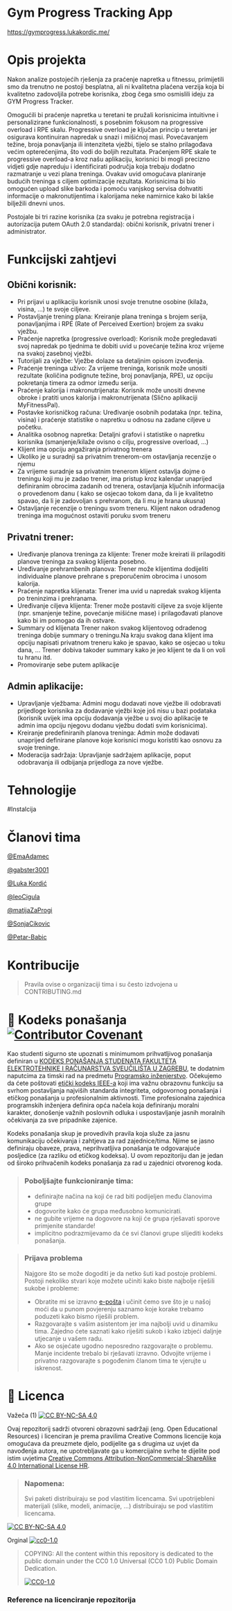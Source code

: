 # Gym Progress Tracking App
https://gymprogress.lukakordic.me/
# Opis projekta

Nakon analize postojećih rješenja za praćenje napretka u fitnessu, primijetili smo da trenutno ne postoji besplatna, ali ni kvalitetna plaćena verzija koja bi kvalitetno zadovoljila potrebe korisnika, zbog čega smo osmislili ideju za GYM Progress Tracker.

Omogućili bi praćenje napretka u teretani te pružali korisnicima intuitivne i personalizirane funkcionalnosti, s posebnim fokusom na progressive overload i RPE skalu. Progressive overload je ključan princip u teretani jer osigurava kontinuiran napredak u snazi i mišićnoj masi. Povećavanjem težine, broja ponavljanja ili intenziteta vježbi, tijelo se stalno prilagođava većim opterećenjima, što vodi do boljih rezultata. Praćenjem RPE skale te progressive overload-a kroz našu aplikaciju, korisnici bi mogli precizno vidjeti gdje napreduju i identificirati područja koja trebaju dodatno razmatranje u vezi plana treninga. Ovakav uvid omogućava planiranje budućih treninga s ciljem optimizacije rezultata.
Korisnicima bi bio omogućen upload slike barkoda i pomoću vanjskog servisa dohvatiti informacije o makronutijentima i kalorijama neke namirnice kako bi lakše bilježili dnevni unos.

Postojale bi tri razine korisnika (za svaku je potrebna registracija i autorizacija putem OAuth 2.0 standarda): obični korisnik, privatni trener i administrator.

# Funkcijski zahtjevi

## Obični korisnik:

- Pri prijavi u aplikaciju korisnik unosi svoje trenutne osobine (kilaža, visina, ...) te svoje ciljeve.
- Postavljanje trening plana: Kreiranje plana treninga s brojem serija, ponavljanjima i RPE (Rate of Perceived Exertion) brojem za svaku vježbu.
- Praćenje napretka (progressive overload): Korisnik može pregledavati svoj napredak po tjednima te dobiti uvid u povećanje težina kroz vrijeme na svakoj zasebnoj vježbi.
- Tutorijali za vježbe: Vježbe dolaze sa detaljnim opisom izvođenja.
- Praćenje treninga uživo: Za vrijeme treninga, korisnik može unositi rezultate (količina podignute težine, broj ponavljanja, RPE), uz opciju pokretanja timera za odmor između serija.
- Praćenje kalorija i makronutrijenata: Korisnik može unositi dnevne obroke i pratiti unos kalorija i makronutrijenata (Slično aplikaciji MyFitnessPal).
- Postavke korisničkog računa: Uređivanje osobnih podataka (npr. težina, visina) i praćenje statistike o napretku u odnosu na zadane ciljeve u početku.
- Analitika osobnog napretka: Detaljni grafovi i statistike o napretku korisnika (smanjenje/kilaže ovisno o cilju, progressive overload, ...)
- Klijent ima opciju angažiranja privatnog trenera
- Ukoliko je u suradnji sa privatnim trenerom-om ostavljanja recenzije o njemu
- Za vrijeme suradnje sa privatnim trenerom klijent ostavlja dojme o treningu koji mu je zadao trener, ima pristup kroz kalendar unaprijed definiranim obrocima zadanih od trenera, ostavljanja ključnih informacija o provedenom danu ( kako se osjecao tokom dana, da li je kvalitetno spavao, da li je zadovoljan s prehranom, da li mu je hrana ukusna)
- Ostavljanje recenzije o treningu svom treneru. Klijent nakon odrađenog treninga ima mogućnost ostaviti poruku svom treneru

## Privatni trener:

- Uređivanje planova treninga za klijente: Trener može kreirati ili prilagoditi planove treninga za svakog klijenta posebno.
- Uređivanje prehrambenih planova: Trener može klijentima dodijeliti individualne planove prehrane s preporučenim obrocima i unosom kalorija.
- Praćenje napretka klijenata: Trener ima uvid u napredak svakog klijenta po treninzima i prehranama.
- Uređivanje ciljeva klijenta: Trener može postaviti ciljeve za svoje klijente (npr. smanjenje težine, povećanje mišićne mase) i prilagođavati planove kako bi im pomogao da ih ostvare.
- Summary od klijenata Trener nakon svakog klijentovog odradenog treninga dobije summary o treningu.Na kraju svakog dana klijent ima opciju napisati privatnom treneru kako je spavao, kako se osjecao u toku dana, ... Trener dobiva takoder summary kako je jeo klijent te da li on voli tu hranu itd.
- Promoviranje sebe putem aplikacije

## Admin aplikacije:

- Upravljanje vježbama: Admini mogu dodavati nove vježbe ili odobravati prijedloge korisnika za dodavanje vježbi koje još nisu u bazi podataka (korisnik uvijek ima opciju dodavanja vježbe u svoj dio aplikacije te admin ima opciju njegovu dodanu vježbu dodati svim korisnicima).
- Kreiranje predefiniranih planova treninga: Admin može dodavati unaprijed definirane planove koje korisnici mogu koristiti kao osnovu za svoje treninge.
- Moderacija sadržaja: Upravljanje sadržajem aplikacije, poput odobravanja ili odbijanja prijedloga za nove vježbe.

# Tehnologije

#Instalcija

# Članovi tima

[@EmaAdamec](https://github.com/EmaAdamec)

[@gabster3001](https://github.com/gabster3001)

[@Luka Kordić](https://github.com/kordicluka)

[@leoCigula](https://github.com/leoCigula)

[@matijaZaProgi](https://github.com/matijaZaProgi)

[@SonjaCikovic](https://github.com/SonjaCikovic)

[@Petar-Babic](https://github.com/Petar-Babic)

# Kontribucije

> Pravila ovise o organizaciji tima i su često izdvojena u CONTRIBUTING.md

# 📝 Kodeks ponašanja [![Contributor Covenant](https://img.shields.io/badge/Contributor%20Covenant-2.1-4baaaa.svg)](CODE_OF_CONDUCT.md)

Kao studenti sigurno ste upoznati s minimumom prihvatljivog ponašanja definiran u [KODEKS PONAŠANJA STUDENATA FAKULTETA ELEKTROTEHNIKE I RAČUNARSTVA SVEUČILIŠTA U ZAGREBU](https://www.fer.hr/_download/repository/Kodeks_ponasanja_studenata_FER-a_procisceni_tekst_2016%5B1%5D.pdf), te dodatnim naputcima za timski rad na predmetu [Programsko inženjerstvo](https://wwww.fer.hr).
Očekujemo da ćete poštovati [etički kodeks IEEE-a](https://www.ieee.org/about/corporate/governance/p7-8.html) koji ima važnu obrazovnu funkciju sa svrhom postavljanja najviših standarda integriteta, odgovornog ponašanja i etičkog ponašanja u profesionalnim aktivnosti. Time profesionalna zajednica programskih inženjera definira opća načela koja definiranju moralni karakter, donošenje važnih poslovnih odluka i uspostavljanje jasnih moralnih očekivanja za sve pripadnike zajenice.

Kodeks ponašanja skup je provedivih pravila koja služe za jasnu komunikaciju očekivanja i zahtjeva za rad zajednice/tima. Njime se jasno definiraju obaveze, prava, neprihvatljiva ponašanja te odgovarajuće posljedice (za razliku od etičkog kodeksa). U ovom repozitoriju dan je jedan od široko prihvačenih kodeks ponašanja za rad u zajednici otvorenog koda.

> ### Poboljšajte funkcioniranje tima:
>
> - definirajte načina na koji će rad biti podijeljen među članovima grupe
> - dogovorite kako će grupa međusobno komunicirati.
> - ne gubite vrijeme na dogovore na koji će grupa rješavati sporove primjenite standarde!
> - implicitno podrazmijevamo da će svi članovi grupe slijediti kodeks ponašanja.

> ### Prijava problema
>
> Najgore što se može dogoditi je da netko šuti kad postoje problemi. Postoji nekoliko stvari koje možete učiniti kako biste najbolje riješili sukobe i probleme:
>
> - Obratite mi se izravno [e-pošta](mailto:vlado.sruk@fer.hr) i učinit ćemo sve što je u našoj moći da u punom povjerenju saznamo koje korake trebamo poduzeti kako bismo riješili problem.
> - Razgovarajte s vašim asistentom jer ima najbolji uvid u dinamiku tima. Zajedno ćete saznati kako riješiti sukob i kako izbjeći daljnje utjecanje u vašem radu.
> - Ako se osjećate ugodno neposredno razgovarajte o problemu. Manje incidente trebalo bi rješavati izravno. Odvojite vrijeme i privatno razgovarajte s pogođenim članom tima te vjerujte u iskrenost.

# 📝 Licenca

Važeča (1)
[![CC BY-NC-SA 4.0][cc-by-nc-sa-shield]][cc-by-nc-sa]

Ovaj repozitorij sadrži otvoreni obrazovni sadržaji (eng. Open Educational Resources) i licenciran je prema pravilima Creative Commons licencije koja omogućava da preuzmete djelo, podijelite ga s drugima uz
uvjet da navođenja autora, ne upotrebljavate ga u komercijalne svrhe te dijelite pod istim uvjetima [Creative Commons Attribution-NonCommercial-ShareAlike 4.0 International License HR][cc-by-nc-sa].

> ### Napomena:
>
> Svi paketi distribuiraju se pod vlastitim licencama.
> Svi upotrijebleni materijali (slike, modeli, animacije, ...) distribuiraju se pod vlastitim licencama.

[![CC BY-NC-SA 4.0][cc-by-nc-sa-image]][cc-by-nc-sa]

[cc-by-nc-sa]: https://creativecommons.org/licenses/by-nc/4.0/deed.hr
[cc-by-nc-sa-image]: https://licensebuttons.net/l/by-nc-sa/4.0/88x31.png
[cc-by-nc-sa-shield]: https://img.shields.io/badge/License-CC%20BY--NC--SA%204.0-lightgrey.svg

Orginal [![cc0-1.0][cc0-1.0-shield]][cc0-1.0]

> COPYING: All the content within this repository is dedicated to the public domain under the CC0 1.0 Universal (CC0 1.0) Public Domain Dedication.
>
> [![CC0-1.0][cc0-1.0-image]][cc0-1.0]

[cc0-1.0]: https://creativecommons.org/licenses/by/1.0/deed.en
[cc0-1.0-image]: https://licensebuttons.net/l/by/1.0/88x31.png
[cc0-1.0-shield]: https://img.shields.io/badge/License-CC0--1.0-lightgrey.svg

### Reference na licenciranje repozitorija
